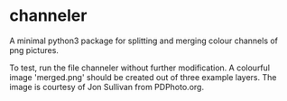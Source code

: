 # channeler
A minimal python3 package for splitting and merging colour channels of png pictures.

To test, run the file channeler without further modification. A colourful image 'merged.png' should be created out of three example layers. The image is courtesy of Jon Sullivan from PDPhoto.org.